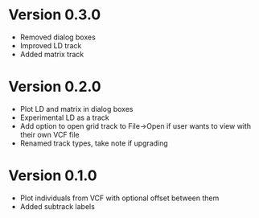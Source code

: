 # Version 0.3.0

- Removed dialog boxes
- Improved LD track
- Added matrix track

# Version 0.2.0

- Plot LD and matrix in dialog boxes
- Experimental LD as a track
- Add option to open grid track to File->Open if user wants to view with their own VCF file 
- Renamed track types, take note if upgrading

# Version 0.1.0

- Plot individuals from VCF with optional offset between them
- Added subtrack labels

